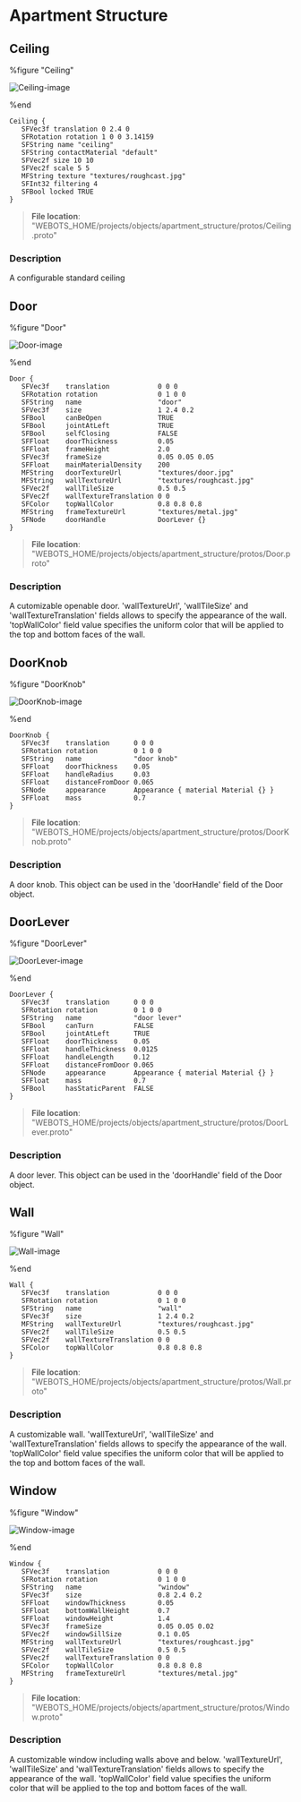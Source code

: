 # Apartment Structure

## Ceiling

%figure "Ceiling"

![Ceiling-image](images/objects/apartment_structure/Ceiling/model.png)

%end

```
Ceiling {
   SFVec3f translation 0 2.4 0
   SFRotation rotation 1 0 0 3.14159
   SFString name "ceiling"
   SFString contactMaterial "default"
   SFVec2f size 10 10
   SFVec2f scale 5 5
   MFString texture "textures/roughcast.jpg"
   SFInt32 filtering 4
   SFBool locked TRUE
}
```

> **File location**: "WEBOTS\_HOME/projects/objects/apartment_structure/protos/Ceiling.proto"

### Description

A configurable standard ceiling

## Door

%figure "Door"

![Door-image](images/objects/apartment_structure/Door/model.png)

%end

```
Door {
   SFVec3f    translation            0 0 0
   SFRotation rotation               0 1 0 0
   SFString   name                   "door"
   SFVec3f    size                   1 2.4 0.2
   SFBool     canBeOpen              TRUE
   SFBool     jointAtLeft            TRUE
   SFBool     selfClosing            FALSE
   SFFloat    doorThickness          0.05
   SFFloat    frameHeight            2.0
   SFVec3f    frameSize              0.05 0.05 0.05
   SFFloat    mainMaterialDensity    200
   MFString   doorTextureUrl         "textures/door.jpg"
   MFString   wallTextureUrl         "textures/roughcast.jpg"
   SFVec2f    wallTileSize           0.5 0.5
   SFVec2f    wallTextureTranslation 0 0
   SFColor    topWallColor           0.8 0.8 0.8
   MFString   frameTextureUrl        "textures/metal.jpg"
   SFNode     doorHandle             DoorLever {}
}
```

> **File location**: "WEBOTS\_HOME/projects/objects/apartment_structure/protos/Door.proto"

### Description

A cutomizable openable door.
'wallTextureUrl', 'wallTileSize' and 'wallTextureTranslation' fields allows to specify the appearance of the wall.
'topWallColor' field value specifies the uniform color that will be applied to the top and bottom faces of the wall.

## DoorKnob

%figure "DoorKnob"

![DoorKnob-image](images/objects/apartment_structure/DoorKnob/model.png)

%end

```
DoorKnob {
   SFVec3f    translation      0 0 0
   SFRotation rotation         0 1 0 0
   SFString   name             "door knob"
   SFFloat    doorThickness    0.05
   SFFloat    handleRadius     0.03
   SFFloat    distanceFromDoor 0.065
   SFNode     appearance       Appearance { material Material {} }
   SFFloat    mass             0.7
}
```

> **File location**: "WEBOTS\_HOME/projects/objects/apartment_structure/protos/DoorKnob.proto"

### Description

A door knob.
This object can be used in the 'doorHandle' field of the Door object.

## DoorLever

%figure "DoorLever"

![DoorLever-image](images/objects/apartment_structure/DoorLever/model.png)

%end

```
DoorLever {
   SFVec3f    translation      0 0 0
   SFRotation rotation         0 1 0 0
   SFString   name             "door lever"
   SFBool     canTurn          FALSE
   SFBool     jointAtLeft      TRUE
   SFFloat    doorThickness    0.05
   SFFloat    handleThickness  0.0125
   SFFloat    handleLength     0.12
   SFFloat    distanceFromDoor 0.065
   SFNode     appearance       Appearance { material Material {} }
   SFFloat    mass             0.7
   SFBool     hasStaticParent  FALSE
}
```

> **File location**: "WEBOTS\_HOME/projects/objects/apartment_structure/protos/DoorLever.proto"

### Description

A door lever.
This object can be used in the 'doorHandle' field of the Door object.

## Wall

%figure "Wall"

![Wall-image](images/objects/apartment_structure/Wall/model.png)

%end

```
Wall {
   SFVec3f    translation            0 0 0
   SFRotation rotation               0 1 0 0
   SFString   name                   "wall"
   SFVec3f    size                   1 2.4 0.2
   MFString   wallTextureUrl         "textures/roughcast.jpg"
   SFVec2f    wallTileSize           0.5 0.5
   SFVec2f    wallTextureTranslation 0 0
   SFColor    topWallColor           0.8 0.8 0.8
}
```

> **File location**: "WEBOTS\_HOME/projects/objects/apartment_structure/protos/Wall.proto"

### Description

A customizable wall.
'wallTextureUrl', 'wallTileSize' and 'wallTextureTranslation' fields allows to specify the appearance of the wall.
'topWallColor' field value specifies the uniform color that will be applied to the top and bottom faces of the wall.

## Window

%figure "Window"

![Window-image](images/objects/apartment_structure/Window/model.png)

%end

```
Window {
   SFVec3f    translation            0 0 0
   SFRotation rotation               0 1 0 0
   SFString   name                   "window"
   SFVec3f    size                   0.8 2.4 0.2
   SFFloat    windowThickness        0.05
   SFFloat    bottomWallHeight       0.7
   SFFloat    windowHeight           1.4
   SFVec3f    frameSize              0.05 0.05 0.02
   SFVec2f    windowSillSize         0.1 0.05
   MFString   wallTextureUrl         "textures/roughcast.jpg"
   SFVec2f    wallTileSize           0.5 0.5
   SFVec2f    wallTextureTranslation 0 0
   SFColor    topWallColor           0.8 0.8 0.8
   MFString   frameTextureUrl        "textures/metal.jpg"
}
```

> **File location**: "WEBOTS\_HOME/projects/objects/apartment_structure/protos/Window.proto"

### Description

A customizable window including walls above and below.
'wallTextureUrl', 'wallTileSize' and 'wallTextureTranslation' fields allows to specify the appearance of the wall.
'topWallColor' field value specifies the uniform color that will be applied to the top and bottom faces of the wall.

